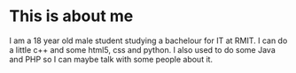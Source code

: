 # This is about me

I am a 18 year old male student studying a bachelour for IT at RMIT.
I can do a little c++ and some html5, css and python.
I also used to do some Java and PHP so I can maybe talk with some people about it.
